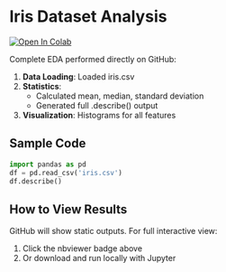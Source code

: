 # Iris Dataset Analysis

[![Open In Colab](https://colab.research.google.com/assets/colab-badge.svg)](https://colab.research.google.com/github/krishramoju/iris-eda-analysid/blob/main/iris_eda.ipynb)


Complete EDA performed directly on GitHub:

1. **Data Loading**: Loaded iris.csv
2. **Statistics**:
   - Calculated mean, median, standard deviation
   - Generated full .describe() output
3. **Visualization**: Histograms for all features

## Sample Code
```python
import pandas as pd
df = pd.read_csv('iris.csv')
df.describe()
```

## How to View Results
GitHub will show static outputs. For full interactive view:
1. Click the nbviewer badge above
2. Or download and run locally with Jupyter
